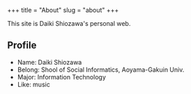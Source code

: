 +++
title = "About"
slug = "about"
+++

This site is Daiki Shiozawa's personal web.

## Profile
- Name: Daiki Shiozawa  
- Belong: Shool of Social Informatics, Aoyama-Gakuin Univ.  
- Major: Information Technology  
- Like: music  
